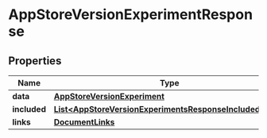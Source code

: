 

# AppStoreVersionExperimentResponse


## Properties

| Name | Type | Description | Notes |
|------------ | ------------- | ------------- | -------------|
|**data** | [**AppStoreVersionExperiment**](AppStoreVersionExperiment.md) |  |  |
|**included** | [**List&lt;AppStoreVersionExperimentsResponseIncludedInner&gt;**](AppStoreVersionExperimentsResponseIncludedInner.md) |  |  [optional] |
|**links** | [**DocumentLinks**](DocumentLinks.md) |  |  |



